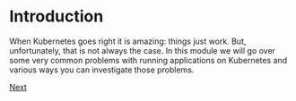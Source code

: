 # Introduction

When Kubernetes goes right it is amazing: things just work. But, unfortunately, that is not always the case. In this module we will go over some very common problems with running applications on Kubernetes and various ways you can investigate those problems.

[Next](02_container_status.md)
